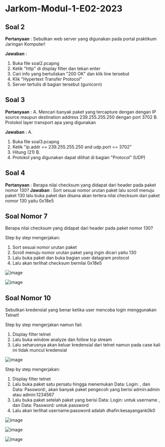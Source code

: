 # Jarkom-Modul-1-E02-2023

## Soal 2
**Pertanyaan** : Sebutkan web server yang digunakan pada portal praktikum Jaringan Komputer!

**Jawaban** :   
1. Buka file soal2.pcapng
2. Ketik "http" di display filter dan tekan enter
3. Cari info yang bertuliskan "200 OK" dan klik line tersebut
4. Klik "Hypertext Transfer Protocol"
5. Server tertulis di bagian tersebut (gunicorn)



## Soal 3
**Pertanyaan** : 
A. Mencari banyak paket yang tercapture dengan dengan IP source maupun destination address 239.255.255.250 dengan port 3702
B.	Protokol layer transport apa yang digunakan
                 
**Jawaban** : 
A. 
1. Buka file soal3.pcapng
2. Ketik "ip.addr == 239.255.255.250 and udp.port == 3702"
3. Hitung (21)
B.
1. Protokol yang digunakan dapat dilihat di bagian "Protocol" (UDP)



## Soal 4
**Pertanyaan** : Berapa nilai checksum yang didapat dari header pada paket nomor 130?
**Jawaban** : Sort sesuai nomor urutan paket lalu scroll menuju paket 130 lalu buka paket dan disana akan tertera nilai checksum dari paket nomor 130 yaitu 0x18e5

## Soal Nomor 7
Berapa nilai checksum yang didapat dari header pada paket nomor 130?

Step by step mengerjakan:
1. Sort sesuai nomor urutan paket
2. Scroll menuju nomor urutan paket yang ingin dicari yaitu 130
3. Lalu buka paket dan buka bagian user datagram protocol
4. Lalu akan terlihat checksum bernilai 0x18e5

![image](https://github.com/sultanmp/Jarkom-Modul-1-E02-2023/assets/81198376/f6523299-c5ee-434c-a778-5a40c5730de2)

![image](https://github.com/sultanmp/Jarkom-Modul-1-E02-2023/assets/81198376/3a294daf-5236-4138-9922-c4c284a31882)
## Soal Nomor 10
Sebutkan kredensial yang benar ketika user mencoba login menggunakan Telnet!

Step by step mengerjakan namun fail:
1. Display filter telnet
2. Lalu buka window analyze dan follow tcp stream
3. Lalu seharusnya akan keluar kredensial dari telnet namun pada case kali ini tidak muncul kredensial

![image](https://github.com/sultanmp/Jarkom-Modul-1-E02-2023/assets/81198376/3f408578-d1e8-4ede-97da-80f617851bbf)


Step by step mengerjakan:
1. Display filter telnet
2. Lalu buka paket satu persatu hingga menemukan Data: Login: , dan Data: Password:, akan banyak paket pengecoh yang berisi admin:admin atau admin:1234567
3. Lalu buka paket setelah paket yang berisi Data: Login: untuk username , dan Data: Password: untuk password
4. Lalu akan terlihat username:password adalah dhafin:kesayangank0k0

![image](https://github.com/sultanmp/Jarkom-Modul-1-E02-2023/assets/81198376/1dfe273f-0b61-497a-9bfd-f3a50f43b975)

![image](https://github.com/sultanmp/Jarkom-Modul-1-E02-2023/assets/81198376/9f80168d-e11d-4afc-98ce-286a4fa8b1b5)

![image](https://github.com/sultanmp/Jarkom-Modul-1-E02-2023/assets/81198376/129e4cdc-a2b5-41bb-9d38-146b7fd5e5e3)


